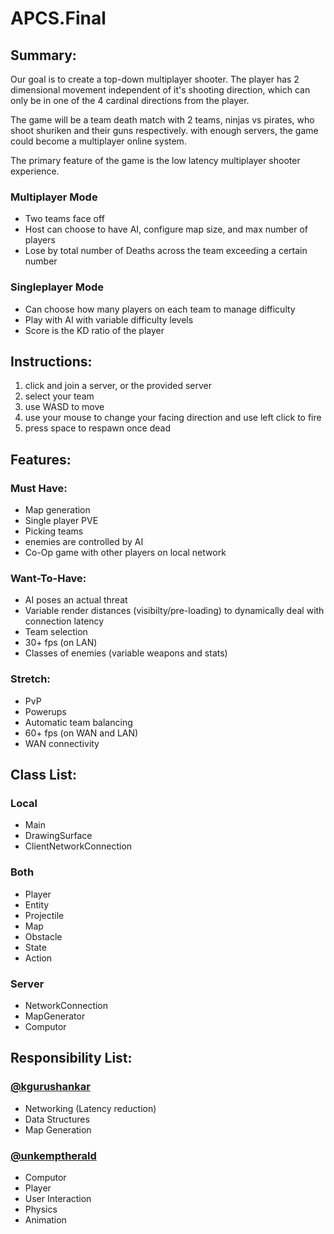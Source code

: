 # APCS.Final
## Summary:
Our goal is to create a top-down multiplayer shooter. The player has 2 dimensional movement independent of it's shooting direction, which can only be in one of the 4 cardinal directions from the player.

The game will be a team death match with 2 teams, ninjas vs pirates, who shoot shuriken and their guns respectively.
with enough servers, the game could become a multiplayer online system.

The primary feature of the game is the low latency multiplayer shooter experience. 

### Multiplayer Mode
* Two teams face off
* Host can choose to have AI, configure map size, and max number of players
* Lose by total number of Deaths across the team exceeding a certain number

### Singleplayer Mode
* Can choose how many players on each team to manage difficulty
* Play with AI with variable difficulty levels
* Score is the KD ratio of the player

## Instructions:
1. click and join a server, or the provided server
2. select your team
3. use WASD to move
4. use your mouse to change your facing direction and use left click to fire
5. press space to respawn once dead
## Features:
### Must Have:
* Map generation
* Single player PVE
* Picking teams
* enemies are controlled by AI
* Co-Op game with other players on local network
### Want-To-Have:
* AI poses an actual threat
* Variable render distances (visibilty/pre-loading) to dynamically deal with connection latency
* Team selection
* 30+ fps (on LAN)
* Classes of enemies (variable weapons and stats)
### Stretch:
* PvP
* Powerups
* Automatic team balancing
* 60+ fps (on WAN and LAN)
* WAN connectivity

## Class List:
### Local
* Main
* DrawingSurface
* ClientNetworkConnection

### Both
* Player
* Entity
* Projectile
* Map
* Obstacle
* State
* Action

### Server
* NetworkConnection
* MapGenerator
* Computor

## Responsibility List:
### [@kgurushankar](https://github.com/kgurushankar)
* Networking (Latency reduction)
* Data Structures
* Map Generation
### [@unkemptherald](https://github.com/unkemptherald)
* Computor
* Player
* User Interaction
* Physics
* Animation
